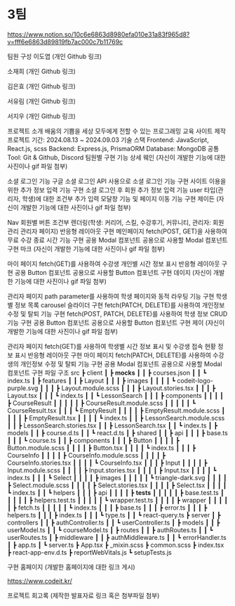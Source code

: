 ﻿# 3팀

https://www.notion.so/10c6e6863d8980efa010e31a83f965d8?v=fff6e6863d89819fb7ac000c7b11769c

팀원 구성
이도엽 (개인 Github 링크)

소재희 (개인 Github 링크)

김은효 (개인 Github 링크)

서유림 (개인 Github 링크)

서지우 (개인 Github 링크)

프로젝트 소개
배움의 기쁨을 세상 모두에게 전할 수 있는 프로그래밍 교육 사이트 제작
프로젝트 기간: 2024.08.13 ~ 2024.09.03
기술 스택
Frontend: JavaScript, React.js, scss
Backend: Express.js, PrismaORM
Database: MongoDB
공통 Tool: Git & Github, Discord
팀원별 구현 기능 상세
웨인
(자신이 개발한 기능에 대한 사진이나 gif 파일 첨부)

소셜 로그인 기능
구글 소셜 로그인 API 사용으로 소셜 로그인 기능 구현
사이트 이용을 위한 추가 정보 입력 기능 구현
소셜 로그인 후 회원 추가 정보 입력 기능
user 타입(관리자, 학생)에 대한 조건부 추가 입력 모달창 기능 및 페이지 이동 기능 구현
제이든
(자신이 개발한 기능에 대한 사진이나 gif 파일 첨부)

Nav
회원별 버튼 조건부 렌더링(학생: 커리어, 스킬, 수강후기, 커뮤니티, 관리자: 회원 관리 관리자 페이지)
반응형 레이아웃 구현
메인페이지
fetch(POST, GET)을 사용하여 무료 수강 종료 시간 기능 구현
공용 Modal 컴포넌트
공용으로 사용할 Modal 컴포넌트 구현
마크
(자신이 개발한 기능에 대한 사진이나 gif 파일 첨부)

마이 페이지
fetch(GET)를 사용하여 수강생 개인별 시간 정보 표시
반응형 레이아웃 구현
공용 Button 컴포넌트
공용으로 사용할 Button 컴포넌트 구현
데이지
(자신이 개발한 기능에 대한 사진이나 gif 파일 첨부)

관리자 페이지
path parameter를 사용하여 학생 페이지와 동적 라우팅 기능 구현
학생별 정보 목록 carousel 슬라이더 구현
fetch(PATCH, DELETE)를 사용하여 개인정보 수정 및 탈퇴 기능 구현
fetch(POST, PATCH, DELETE)를 사용하여 학생 정보 CRUD 기능 구현
공용 Button 컴포넌트
공용으로 사용할 Button 컴포넌트 구현
제이
(자신이 개발한 기능에 대한 사진이나 gif 파일 첨부)

관리자 페이지
fetch(GET)를 사용하여 학생별 시간 정보 표시 및 수강생 접속 현황 정보 표시
반응형 레이아웃 구현
마이 페이지
fetch(PATCH, DELETE)를 사용하여 수강생의 개인정보 수정 및 탈퇴 기능 구현
공용 Modal 컴포넌트
공용으로 사용할 Modal 컴포넌트 구현
파일 구조
src
┣ client
┃ ┣ **mocks**
┃ ┃ ┣ courses.json
┃ ┃ ┗ index.ts
┃ ┣ features
┃ ┃ ┣ Layout
┃ ┃ ┃ ┣ images
┃ ┃ ┃ ┃ ┗ codeit-logo-purple.svg
┃ ┃ ┃ ┣ Layout.module.scss
┃ ┃ ┃ ┣ Layout.stories.tsx
┃ ┃ ┃ ┣ Layout.tsx
┃ ┃ ┃ ┗ index.ts
┃ ┃ ┗ LessonSearch
┃ ┃ ┃ ┣ components
┃ ┃ ┃ ┃ ┣ CourseResult
┃ ┃ ┃ ┃ ┃ ┣ CourseResult.module.scss
┃ ┃ ┃ ┃ ┃ ┗ CourseResult.tsx
┃ ┃ ┃ ┗ EmptyResult
┃ ┃ ┃ ┃ ┣ EmptyResult.module.scss
┃ ┃ ┃ ┃ ┣ EmptyResult.tsx
┃ ┃ ┃ ┃ ┗ index.ts
┃ ┃ ┣ LessonSearch.module.scss
┃ ┃ ┣ LessonSearch.stories.tsx
┃ ┃ ┣ LessonSearch.tsx
┃ ┃ ┗ index.ts
┃ ┣ models
┃ ┃ ┣ course.d.ts
┃ ┃ ┗ react.d.ts
┃ ┣ shared
┃ ┃ ┣ api
┃ ┃ ┃ ┣ base.ts
┃ ┃ ┃ ┗ course.ts
┃ ┃ ┣ components
┃ ┃ ┃ ┣ Button
┃ ┃ ┃ ┃ ┣ Button.module.scss
┃ ┃ ┃ ┃ ┣ Button.tsx
┃ ┃ ┃ ┃ ┗ index.ts
┃ ┃ ┃ ┣ CourseInfo
┃ ┃ ┃ ┃ ┣ CourseInfo.module.scss
┃ ┃ ┃ ┃ ┣ CourseInfo.stories.tsx
┃ ┃ ┃ ┃ ┗ CourseInfo.tsx
┃ ┃ ┃ ┣ Input
┃ ┃ ┃ ┃ ┣ Input.module.scss
┃ ┃ ┃ ┃ ┣ Input.stories.tsx
┃ ┃ ┃ ┃ ┣ Input.tsx
┃ ┃ ┃ ┃ ┗ index.ts
┃ ┃ ┃ ┗ Select
┃ ┃ ┃ ┃ ┣ images
┃ ┃ ┃ ┃ ┃ ┗ triangle-dark.svg
┃ ┃ ┃ ┃ ┣ Select.module.scss
┃ ┃ ┃ ┃ ┣ Select.stories.tsx
┃ ┃ ┃ ┃ ┣ Select.tsx
┃ ┃ ┃ ┃ ┗ index.ts
┃ ┃ ┗ helpers
┃ ┃ ┃ ┣ api
┃ ┃ ┃ ┃ ┣ **tests**
┃ ┃ ┃ ┃ ┃ ┣ base.test.ts
┃ ┃ ┃ ┃ ┃ ┣ helpers.test.ts
┃ ┃ ┃ ┃ ┃ ┗ wrapper.test.ts
┃ ┃ ┃ ┃ ┣ wrapper
┃ ┃ ┃ ┃ ┃ ┣ fetch.ts
┃ ┃ ┃ ┃ ┃ ┗ index.ts
┃ ┃ ┃ ┣ base.ts
┃ ┃ ┃ ┣ error.ts
┃ ┃ ┃ ┣ helpers.ts
┃ ┃ ┃ ┣ index.ts
┃ ┃ ┃ ┗ type.ts
┃ ┃ ┗ react-query.ts
┣ server
┃ ┣ controllers
┃ ┃ ┣ authController.ts
┃ ┃ ┗ userController.ts
┃ ┣ models
┃ ┃ ┣ userModel.ts
┃ ┃ ┗ courseModel.ts
┃ ┣ routes
┃ ┃ ┣ authRoutes.ts
┃ ┃ ┗ userRoutes.ts
┃ ┣ middleware
┃ ┃ ┣ authMiddleware.ts
┃ ┃ ┗ errorHandler.ts
┃ ┣ app.ts
┃ ┗ server.ts
┣ App.tsx
┣ \_mixin.scss
┣ common.scss
┣ index.tsx
┣ react-app-env.d.ts
┣ reportWebVitals.js
┗ setupTests.js

구현 홈페이지
(개발한 홈페이지에 대한 링크 게시)

https://www.codeit.kr/

프로젝트 회고록
(제작한 발표자료 링크 혹은 첨부파일 첨부)
